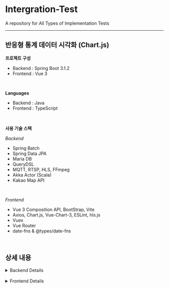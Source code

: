 # Intergration-Test
A repository for All Types of Implementation Tests

---

## 반응형 통계 데이터 시각화 (Chart.js)

**프로젝트 구성**
- Backend : Spring Boot 3.1.2
- Frontend : Vue 3

<br>

**Languages**
- Backend : Java
- Frontend : TypeScript

<br>

**사용 기술 스택**

_Backend_
- Spring Batch
- Spring Data JPA
- Maria DB
- QueryDSL
- MQTT, RTSP, HLS, FFmpeg
- Akka Actor (Scala)
- Kakao Map API

<br>

_Frontend_
- Vue 3 Composition API, BootStrap, Vite
- Axios, Chart.js, Vue-Chart-3, ESLint, hls.js
- Vuex
- Vue Router
- date-fns & @types/date-fns

<br>

## 상세 내용

<details>
<summary>Backend Details</summary>

## Backend Parser

각종 데이터의 변환 과정을 기록한 저장소

- Spring Boot 3.1.2
- Spring Data JPA
- Spring Batch
- Spring RestDocs
- MariaDB
- H2
---
## CSV
- [아주 간단한 CSV 파싱 테스트](https://github.com/spacedustz/Intergration-Test/blob/main/Description/Converter/CSV.md)
- Spring Batch를 이용해 주기적으로 자동 파싱 & DB 저장 (준비 중)
- FrontEnd를 위한 RestAPI 작성 후 Reactive하게 Time Graph 변화시키기 (준비 중)

---

## JSON
- JSON (준비 중)

---

## RTSP/RTMP -> HLS
- [RTSP -> HLS 변환 후 프론트엔드 Vue 서버에서 스트리밍 (아직 미완성)](https://github.com/spacedustz/Intergration-Test/blob/main/Description/Converter/RTSP.md)
</details>

<br>

<details>
<summary>Frontend Details</summary>
- [Chart.js를 이용한 실시간 반응형 시각화](https://github.com/spacedustz/Intergration-Test/blob/main/Description/Vue/Vue.md)


</details>